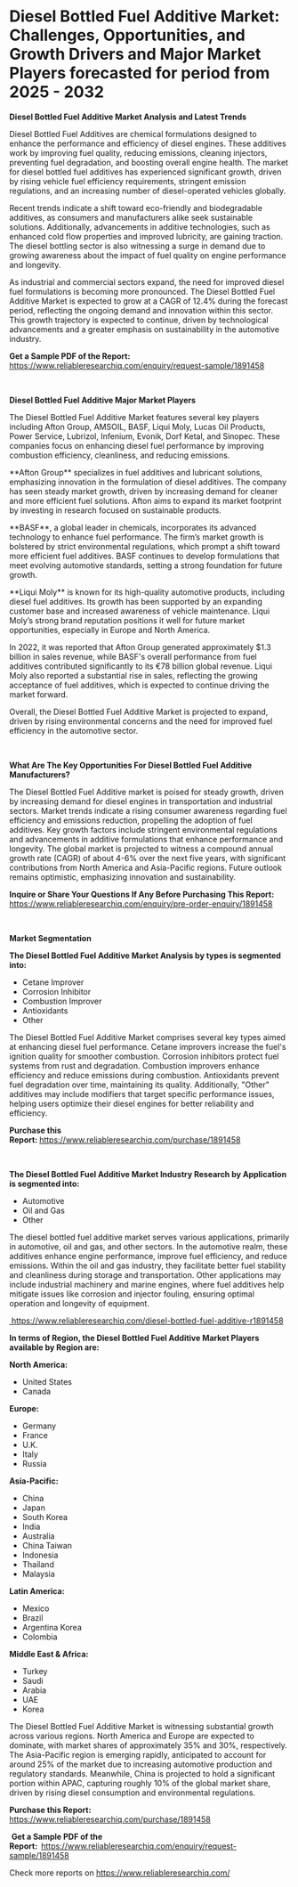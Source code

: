 <p><h1>Diesel Bottled Fuel Additive Market: Challenges, Opportunities, and Growth Drivers and Major Market Players forecasted for period from 2025 - 2032</h1></p><p><strong>Diesel Bottled Fuel Additive Market Analysis and Latest Trends</strong></p>
<p><p>Diesel Bottled Fuel Additives are chemical formulations designed to enhance the performance and efficiency of diesel engines. These additives work by improving fuel quality, reducing emissions, cleaning injectors, preventing fuel degradation, and boosting overall engine health. The market for diesel bottled fuel additives has experienced significant growth, driven by rising vehicle fuel efficiency requirements, stringent emission regulations, and an increasing number of diesel-operated vehicles globally.</p><p>Recent trends indicate a shift toward eco-friendly and biodegradable additives, as consumers and manufacturers alike seek sustainable solutions. Additionally, advancements in additive technologies, such as enhanced cold flow properties and improved lubricity, are gaining traction. The diesel bottling sector is also witnessing a surge in demand due to growing awareness about the impact of fuel quality on engine performance and longevity. </p><p>As industrial and commercial sectors expand, the need for improved diesel fuel formulations is becoming more pronounced. The Diesel Bottled Fuel Additive Market is expected to grow at a CAGR of 12.4% during the forecast period, reflecting the ongoing demand and innovation within this sector. This growth trajectory is expected to continue, driven by technological advancements and a greater emphasis on sustainability in the automotive industry.</p></p>
<p><strong>Get a Sample PDF of the Report:&nbsp;</strong> <a href="https://www.reliableresearchiq.com/enquiry/request-sample/1891458?utm_campaign=1087&utm_medium=2&utm_source=Github&utm_content=ia&utm_term=14012025&utm_id=diesel-bottled-fuel-additive">https://www.reliableresearchiq.com/enquiry/request-sample/1891458</a></p>
<p>&nbsp;</p>
<p><strong>Diesel Bottled Fuel Additive Major Market Players</strong></p>
<p><p>The Diesel Bottled Fuel Additive Market features several key players including Afton Group, AMSOIL, BASF, Liqui Moly, Lucas Oil Products, Power Service, Lubrizol, Infenium, Evonik, Dorf Ketal, and Sinopec. These companies focus on enhancing diesel fuel performance by improving combustion efficiency, cleanliness, and reducing emissions.</p><p>**Afton Group** specializes in fuel additives and lubricant solutions, emphasizing innovation in the formulation of diesel additives. The company has seen steady market growth, driven by increasing demand for cleaner and more efficient fuel solutions. Afton aims to expand its market footprint by investing in research focused on sustainable products.</p><p>**BASF**, a global leader in chemicals, incorporates its advanced technology to enhance fuel performance. The firm’s market growth is bolstered by strict environmental regulations, which prompt a shift toward more efficient fuel additives. BASF continues to develop formulations that meet evolving automotive standards, setting a strong foundation for future growth.</p><p>**Liqui Moly** is known for its high-quality automotive products, including diesel fuel additives. Its growth has been supported by an expanding customer base and increased awareness of vehicle maintenance. Liqui Moly’s strong brand reputation positions it well for future market opportunities, especially in Europe and North America.</p><p>In 2022, it was reported that Afton Group generated approximately $1.3 billion in sales revenue, while BASF's overall performance from fuel additives contributed significantly to its €78 billion global revenue. Liqui Moly also reported a substantial rise in sales, reflecting the growing acceptance of fuel additives, which is expected to continue driving the market forward.</p><p>Overall, the Diesel Bottled Fuel Additive Market is projected to expand, driven by rising environmental concerns and the need for improved fuel efficiency in the automotive sector.</p></p>
<p>&nbsp;</p>
<p><strong>What Are The Key Opportunities For Diesel Bottled Fuel Additive Manufacturers?</strong></p>
<p><p>The Diesel Bottled Fuel Additive market is poised for steady growth, driven by increasing demand for diesel engines in transportation and industrial sectors. Market trends indicate a rising consumer awareness regarding fuel efficiency and emissions reduction, propelling the adoption of fuel additives. Key growth factors include stringent environmental regulations and advancements in additive formulations that enhance performance and longevity. The global market is projected to witness a compound annual growth rate (CAGR) of about 4-6% over the next five years, with significant contributions from North America and Asia-Pacific regions. Future outlook remains optimistic, emphasizing innovation and sustainability.</p></p>
<p><strong>Inquire or Share Your Questions If Any Before Purchasing This Report:</strong> <a href="https://www.reliableresearchiq.com/enquiry/pre-order-enquiry/1891458?utm_campaign=1087&utm_medium=2&utm_source=Github&utm_content=ia&utm_term=14012025&utm_id=diesel-bottled-fuel-additive">https://www.reliableresearchiq.com/enquiry/pre-order-enquiry/1891458</a></p>
<p>&nbsp;</p>
<p><strong>Market Segmentation</strong></p>
<p><strong>The Diesel Bottled Fuel Additive Market Analysis by types is segmented into:</strong></p>
<p><ul><li>Cetane Improver</li><li>Corrosion Inhibitor</li><li>Combustion Improver</li><li>Antioxidants</li><li>Other</li></ul></p>
<p><p>The Diesel Bottled Fuel Additive Market comprises several key types aimed at enhancing diesel fuel performance. Cetane improvers increase the fuel's ignition quality for smoother combustion. Corrosion inhibitors protect fuel systems from rust and degradation. Combustion improvers enhance efficiency and reduce emissions during combustion. Antioxidants prevent fuel degradation over time, maintaining its quality. Additionally, "Other" additives may include modifiers that target specific performance issues, helping users optimize their diesel engines for better reliability and efficiency.</p></p>
<p><strong>Purchase this Report:&nbsp;</strong><a href="https://www.reliableresearchiq.com/purchase/1891458?utm_campaign=1087&utm_medium=2&utm_source=Github&utm_content=ia&utm_term=14012025&utm_id=diesel-bottled-fuel-additive">https://www.reliableresearchiq.com/purchase/1891458</a></p>
<p>&nbsp;</p>
<p><strong>The Diesel Bottled Fuel Additive Market Industry Research by Application is segmented into:</strong></p>
<p><ul><li>Automotive</li><li>Oil and Gas</li><li>Other</li></ul></p>
<p><p>The diesel bottled fuel additive market serves various applications, primarily in automotive, oil and gas, and other sectors. In the automotive realm, these additives enhance engine performance, improve fuel efficiency, and reduce emissions. Within the oil and gas industry, they facilitate better fuel stability and cleanliness during storage and transportation. Other applications may include industrial machinery and marine engines, where fuel additives help mitigate issues like corrosion and injector fouling, ensuring optimal operation and longevity of equipment.</p></p>
<p><a href="https://www.reliableresearchiq.com/diesel-bottled-fuel-additive-r1891458?utm_campaign=1087&utm_medium=2&utm_source=Github&utm_content=ia&utm_term=14012025&utm_id=diesel-bottled-fuel-additive">&nbsp;https://www.reliableresearchiq.com/diesel-bottled-fuel-additive-r1891458</a></p>
<p><strong>In terms of Region, the Diesel Bottled Fuel Additive Market Players available by Region are:</strong></p>
<p>
    <p> <strong> North America: </strong>
        <ul>
            <li>United States</li>
            <li>Canada</li>
        </ul>
        </p> 
    <p> <strong> Europe: </strong>
        <ul>
            <li>Germany</li>
            <li>France</li>
            <li>U.K.</li>
            <li>Italy</li>
            <li>Russia</li>
        </ul>
        </p> 
    <p> <strong> Asia-Pacific: </strong>
        <ul>
            <li>China</li>
            <li>Japan</li>
            <li>South Korea</li>
            <li>India</li>
            <li>Australia</li>
            <li>China Taiwan</li>
            <li>Indonesia</li>
            <li>Thailand</li>
            <li>Malaysia</li>
        </ul>
        </p> 
    <p> <strong> Latin America: </strong>
        <ul>
            <li>Mexico</li>
            <li>Brazil</li>
            <li>Argentina Korea</li>
            <li>Colombia</li>
        </ul>
        </p> 
    <p> <strong> Middle East & Africa: </strong>
        <ul>
            <li>Turkey</li>
            <li>Saudi</li>
            <li>Arabia</li>
            <li>UAE</li>
            <li>Korea</li>
        </ul>
    </p>
    </p>
<p><p>The Diesel Bottled Fuel Additive Market is witnessing substantial growth across various regions. North America and Europe are expected to dominate, with market shares of approximately 35% and 30%, respectively. The Asia-Pacific region is emerging rapidly, anticipated to account for around 25% of the market due to increasing automotive production and regulatory standards. Meanwhile, China is projected to hold a significant portion within APAC, capturing roughly 10% of the global market share, driven by rising diesel consumption and environmental regulations.</p></p>
<p><strong>Purchase this Report: </strong><a href="https://www.reliableresearchiq.com/purchase/1891458?utm_campaign=1087&utm_medium=2&utm_source=Github&utm_content=ia&utm_term=14012025&utm_id=diesel-bottled-fuel-additive">https://www.reliableresearchiq.com/purchase/1891458</a></p>
<p>&nbsp;<strong>Get a Sample PDF of the Report:&nbsp;&nbsp;</strong><a href="https://www.reliableresearchiq.com/enquiry/request-sample/1891458?utm_campaign=1087&utm_medium=2&utm_source=Github&utm_content=ia&utm_term=14012025&utm_id=diesel-bottled-fuel-additive">https://www.reliableresearchiq.com/enquiry/request-sample/1891458</a></p>
<p><strong></strong></p>
<p>Check more reports on <a href="https://www.reliableresearchiq.com/?utm_campaign=1087&utm_medium=2&utm_source=Github&utm_content=ia&utm_term=14012025&utm_id=diesel-bottled-fuel-additive">https://www.reliableresearchiq.com/</a></p>